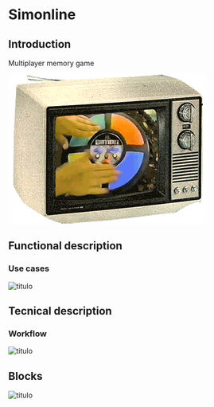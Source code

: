 # Simonline
## Introduction
Multiplayer memory game

![](simonline-doc/simon.gif)

## Functional description

### Use cases

![titulo](url) 

## Tecnical description

### Workflow
![titulo](url)

## Blocks
![titulo](url)